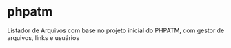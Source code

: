 # phpatm
Listador de Arquivos com base no projeto inicial do PHPATM, com gestor de arquivos, links e usuários
